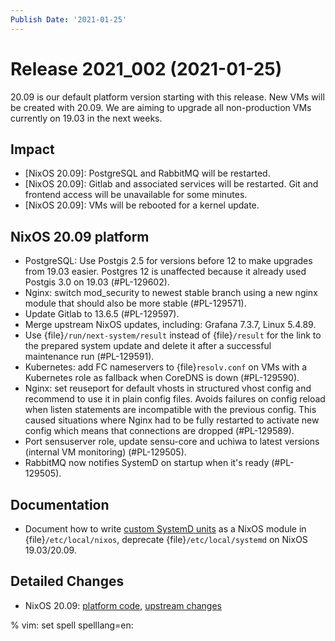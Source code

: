 ```yaml
---
Publish Date: '2021-01-25'
---
```


# Release 2021_002 (2021-01-25)

20.09 is our default platform version starting with this release.
New VMs will be created with 20.09. We are aiming to upgrade all non-production VMs
currently on 19.03 in the next weeks.

## Impact

- \[NixOS 20.09\]: PostgreSQL and RabbitMQ will be restarted.
- \[NixOS 20.09\]: Gitlab and associated services will be restarted.
  Git and frontend access will be unavailable for some minutes.
- \[NixOS 20.09\]: VMs will be rebooted for a kernel update.

## NixOS 20.09 platform

- PostgreSQL: Use Postgis 2.5 for versions before 12 to make upgrades from 19.03 easier.
  Postgres 12 is unaffected because it already used Postgis 3.0 on 19.03 (#PL-129602).
- Nginx: switch mod_security to newest stable branch using a new nginx module
  that should also be more stable (#PL-129571).
- Update Gitlab to 13.6.5 (#PL-129597).
- Merge upstream NixOS updates, including: Grafana 7.3.7, Linux 5.4.89.
- Use {file}`/run/next-system/result` instead of {file}`/result` for the link to the
  prepared system update and delete it after a successful maintenance run (#PL-129591).
- Kubernetes: add FC nameservers to {file}`resolv.conf` on VMs with a Kubernetes
  role as fallback when CoreDNS is down (#PL-129590).
- Nginx: set reuseport for default vhosts in structured vhost config and recommend
  to use it in plain config files. Avoids failures on config reload when listen
  statements are incompatible with the previous config.
  This caused situations where Nginx had to be fully restarted to activate new
  config which means that connections are dropped (#PL-129589).
- Port sensuserver role, update sensu-core and uchiwa to latest versions
  (internal VM monitoring) (#PL-129505).
- RabbitMQ now notifies SystemD on startup when it's ready (#PL-129505).

## Documentation

- Document how to write [custom SystemD units](https://doc.flyingcircus.io/roles/fc-20.09-production/systemd.html)
  as a NixOS module in {file}`/etc/local/nixos`, deprecate {file}`/etc/local/systemd` on NixOS 19.03/20.09.

## Detailed Changes

- NixOS 20.09: [platform code](https://github.com/flyingcircusio/fc-nixos/compare/fc/r2021_001/20.09...1761c6b2e07cd1c5403044825e2dcd1dec1ee29b),
  [upstream changes](https://github.com/flyingcircusio/nixpkgs/compare/7179961331b1e98dd28f07dbcb46ed700ad6a52b...984c872d5ca6e521803a4cd9ba72d45c4c3640a6)

% vim: set spell spelllang=en:

